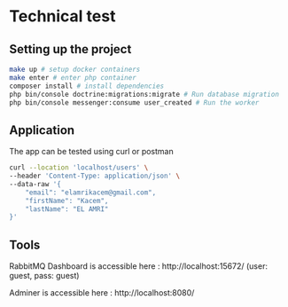 # Technical test

## Setting up the project

```bash
make up # setup docker containers
make enter # enter php container
composer install # install dependencies
php bin/console doctrine:migrations:migrate # Run database migration
php bin/console messenger:consume user_created # Run the worker
```

## Application

The app can be tested using curl or postman

```bash
curl --location 'localhost/users' \
--header 'Content-Type: application/json' \
--data-raw '{
    "email": "elamrikacem@gmail.com",
    "firstName": "Kacem",
    "lastName": "EL AMRI"
}'
```
## Tools

<p>
RabbitMQ Dashboard is accessible here : http://localhost:15672/ (user: guest, pass: guest)
</p>
<p>
Adminer is accessible here : http://localhost:8080/
</p>